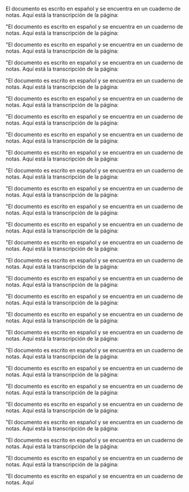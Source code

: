 El documento es escrito en español y se encuentra en un cuaderno de notas. Aquí está la transcripción de la página:

"El documento es escrito en español y se encuentra en un cuaderno de notas. Aquí está la transcripción de la página:

"El documento es escrito en español y se encuentra en un cuaderno de notas. Aquí está la transcripción de la página:

"El documento es escrito en español y se encuentra en un cuaderno de notas. Aquí está la transcripción de la página:

"El documento es escrito en español y se encuentra en un cuaderno de notas. Aquí está la transcripción de la página:

"El documento es escrito en español y se encuentra en un cuaderno de notas. Aquí está la transcripción de la página:

"El documento es escrito en español y se encuentra en un cuaderno de notas. Aquí está la transcripción de la página:

"El documento es escrito en español y se encuentra en un cuaderno de notas. Aquí está la transcripción de la página:

"El documento es escrito en español y se encuentra en un cuaderno de notas. Aquí está la transcripción de la página:

"El documento es escrito en español y se encuentra en un cuaderno de notas. Aquí está la transcripción de la página:

"El documento es escrito en español y se encuentra en un cuaderno de notas. Aquí está la transcripción de la página:

"El documento es escrito en español y se encuentra en un cuaderno de notas. Aquí está la transcripción de la página:

"El documento es escrito en español y se encuentra en un cuaderno de notas. Aquí está la transcripción de la página:

"El documento es escrito en español y se encuentra en un cuaderno de notas. Aquí está la transcripción de la página:

"El documento es escrito en español y se encuentra en un cuaderno de notas. Aquí está la transcripción de la página:

"El documento es escrito en español y se encuentra en un cuaderno de notas. Aquí está la transcripción de la página:

"El documento es escrito en español y se encuentra en un cuaderno de notas. Aquí está la transcripción de la página:

"El documento es escrito en español y se encuentra en un cuaderno de notas. Aquí está la transcripción de la página:

"El documento es escrito en español y se encuentra en un cuaderno de notas. Aquí está la transcripción de la página:

"El documento es escrito en español y se encuentra en un cuaderno de notas. Aquí está la transcripción de la página:

"El documento es escrito en español y se encuentra en un cuaderno de notas. Aquí está la transcripción de la página:

"El documento es escrito en español y se encuentra en un cuaderno de notas. Aquí está la transcripción de la página:

"El documento es escrito en español y se encuentra en un cuaderno de notas. Aquí está la transcripción de la página:

"El documento es escrito en español y se encuentra en un cuaderno de notas. Aquí está la transcripción de la página:

"El documento es escrito en español y se encuentra en un cuaderno de notas. Aquí está la transcripción de la página:

"El documento es escrito en español y se encuentra en un cuaderno de notas. Aquí está la transcripción de la página:

"El documento es escrito en español y se encuentra en un cuaderno de notas. Aquí